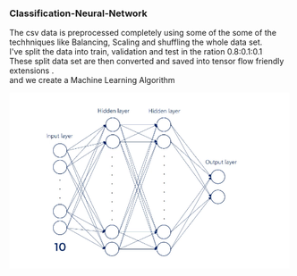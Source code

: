 ### Classification-Neural-Network
The csv data is preprocessed completely using some of the some of the techhniques like Balancing, Scaling and shuffling the whole data set.\
I've split the data into train, validation and test in the ration 0.8:0.1:0.1 \
These split data set are then converted and saved into tensor flow friendly extensions .\
and we create a Machine Learning Algorithm

![alt text](https://github.com/Dpakkk/Classification-Neural-Network-/blob/master/img.png)



